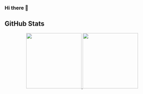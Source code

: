 ### Hi there 👋

<!--
**Clexa97/Clexa97** is a ✨ _special_ ✨ repository because its `README.md` (this file) appears on your GitHub profile.

Here are some ideas to get you started:

- 🔭 I’m currently working on ...
- 🌱 I’m currently learning ...
- 👯 I’m looking to collaborate on ...
- 🤔 I’m looking for help with ...
- 💬 Ask me about ...
- 📫 How to reach me: ...
- 😄 Pronouns: ...
- ⚡ Fun fact: ...
-->

<h2> GitHub Stats </h2>

<!--<img src="https://media.tenor.com/c6YiNkNxifgAAAAj/ghost.gif.gif" align="right">
<img src="https://github-readme-stats.vercel.app/api?username=Clexa97&theme=transparent&bg_color=000&border_color=ffffff&show_icons=true&icon_color=1246AB&title_color=1246AB&text_color=FFF" width=550px;>-->


<div align="center">  
<a href="https://github.com/Clexa97">   
<img height="180em" src="https://github-readme-stats.vercel.app/api?username=Clexa97&show_icons=true&theme=dracula&include_all_commits=true&count_private=true"/>
<img height="180em" src="https://github-readme-stats.vercel.app/api/top-langs/?username=Clexa97&layout=compact&langs_count=10&theme=dracula"/> </div>

